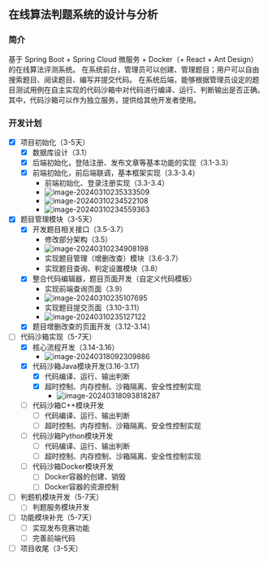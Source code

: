 ## 在线算法判题系统的设计与分析

### 简介

基于 Spring Boot + Spring Cloud 微服务 + Docker（+ React + Ant Design）的在线算法评测系统。
在系统前台，管理员可以创建、管理题目；用户可以自由搜索题目、阅读题目、编写并提交代码。
在系统后端，能够根据管理员设定的题目测试用例在自主实现的代码沙箱中对代码进行编译、运行、判断输出是否正确。
其中，代码沙箱可以作为独立服务，提供给其他开发者使用。

### 开发计划

- [x] 项目初始化（3-5天）
  - [x] 数据库设计（3.1）
  - [x] 后端初始化，登陆注册、发布文章等基本功能的实现（3.1-3.3）
  - [x] 前端初始化，前后端联调，基本框架实现（3.3-3.4）
    - 前端初始化、登录注册实现（3.3-3.4）
    - ![image-20240310235333509](https://raw.githubusercontent.com/1125rx/cloudImg/master/img/image-20240310235333509.png)
    - ![image-20240310234522108](https://raw.githubusercontent.com/1125rx/cloudImg/master/img/image-20240310234522108.png)
    - ![image-20240310234559363](https://raw.githubusercontent.com/1125rx/cloudImg/master/img/image-20240310234559363.png)
- [x] 题目管理模块（3-5天）
  - [x] 开发题目相关接口（3.5-3.7）
    - 修改部分架构（3.5）
    - ![image-20240310234908198](https://raw.githubusercontent.com/1125rx/cloudImg/master/img/image-20240310234908198.png)
    - 实现题目管理（增删改查）模块（3.6-3.7）
    - 实现题目查询、判定设置模块（3.8）
  - [x] 整合代码编辑器，题目页面开发（自定义代码模板）
    - 实现前端查询页面（3.9）
    - ![image-20240310235107695](https://raw.githubusercontent.com/1125rx/cloudImg/master/img/image-20240310235107695.png)
    - 实现题目提交页面（3.10-3.11）
    - ![image-20240310235127122](https://raw.githubusercontent.com/1125rx/cloudImg/master/img/image-20240310235127122.png)
  - [x] 题目增删改查的页面开发（3.12-3.14）
- [ ] 代码沙箱实现（5-7天）
  - [x] 核心流程开发（3.14-3.16）
    - ![image-20240318092309886](https://raw.githubusercontent.com/1125rx/cloudImg/master/img/image-20240318092309886.png)
  - [x] 代码沙箱Java模块开发(3.16-3.17)
    - [x] 代码编译、运行、输出判断
    - [x] 超时控制、内存控制、沙箱隔离、安全性控制实现
      -  ![image-20240318093818287](https://raw.githubusercontent.com/1125rx/cloudImg/master/img/image-20240318093818287.png)
  - [ ] 代码沙箱C++模块开发
    - [ ] 代码编译、运行、输出判断
    - [ ] 超时控制、内存控制、沙箱隔离、安全性控制实现
  - [ ] 代码沙箱Python模块开发
    - [ ] 代码编译、运行、输出判断
    - [ ] 超时控制、内存控制、沙箱隔离、安全性控制实现
  - [ ] 代码沙箱Docker模块开发
    - [ ] Docker容器的创建、销毁
    - [ ] Docker容器的资源控制
- [ ] 判题机模块开发（5-7天）
  - [ ] 判题服务模块开发
- [ ] 功能模块补充（5-7天）
  - [ ] 实现发布竞赛功能
  - [ ] 完善前端代码
- [ ] 项目收尾（3-5天）	
